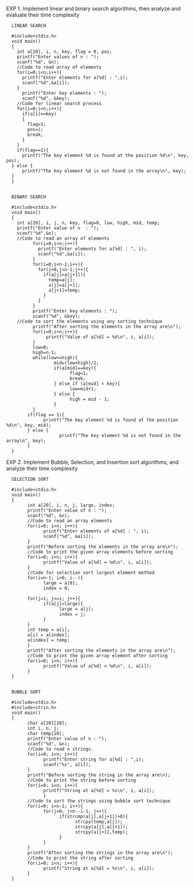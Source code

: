 EXP 1. Implement linear and binary search algorithms, then analyze and evaluate their time complexity

      LINEAR SEARCH
      
      #include<stdio.h>
      void main()
      {
        int a[20], i, n, key, flag = 0, pos;
        printf("Enter values of n : ");
        scanf("%d", &n);
        //Code to read array of elements
        for(i=0;i<n;i++){
          printf("Enter elements for a[%d] : ",i);
          scanf("%d",&a[i]);
        }
          printf("Enter key elements : ");
          scanf("%d", &key);
        //Code for linear search process
        for(i=0;i<n;i++){
          if(a[i]==key)
          {
            flag=1;
            pos=i;
            break;
          }
        }
        if(flag==1){
          printf("The key element %d is found at the position %d\n", key, pos);
      } else {
          printf("The key element %d is not found in the array\n", key);
      }
      }


      BINARY SEARCH

      #include<stdio.h>
      void main()
      {
        int a[20], i, j, n, key, flag=0, low, high, mid, temp;
        printf("Enter value of n  : ");
        scanf("%d",&n);
        //Code to read an array of elements
              for(i=0;i<n;i++){
                printf("Enter elements for a[%d] : ", i);
                scanf("%d",&a[i]);
              }
              for(i=0;i<n-1;i++){
                for(j=0;j<n-1;j++){
                  if(a[j]>a[j+1]){
                    temp=a[j];
                    a[j]=a[j+1];
                    a[j+1]=temp;
                  }
                }
              }
              printf("Enter key elements : ");
              scanf("%d", &key);
        //Code to sort the elements using any sorting technique
              printf("After sorting the elements in the array are\n");
              for(i=0;i<n;i++){
                   printf("Value of a[%d] = %d\n", i, a[i]);
              }
              low=0;
              high=n-1;
              while(low<=high){
                      mid=(low+high)/2;
                      if(a[mid]==key){
                            flag=1;
                            break;
                      } else if (a[mid] < key){
                            low=mid+1;
                      } else {
                            high = mid - 1;
                      }
              }
            if(flag == 1){
                  printf("The key element %d is found at the position %d\n", key, mid);
            } else {
                        printf("The key element %d is not found in the array\n", key);
            }
      }



EXP 2. Implement Bubble, Selection, and Insertion sort algorithms, and analyze their time complexity

      SELECTION SORT

      #include<stdio.h>
      void main()
      {
            int a[20], i, n, j, large, index;
            printf("Enter value of n : ");
            scanf("%d", &n);
            //Code to read an array elements
            for(i=0; i<n; i++){
                  printf("Enter elements of a[%d] : ", i);
                  scanf("%d", &a[i]);
            }
            printf("Before sorting the elements in the array are\n");
            //Code to print the given array elements before sorting
            for(i=0; i<n; i++){
                  printf("Value of a[%d] = %d\n", i, a[i]);
            }
            //Code for selection sort largest element method
            for(i=n-1; i>0; i--){
                  large = a[0];
                  index = 0;

            for(j=1; j<=i; j++){
                  if(a[j]>large){
                        large = a[j];
                        index = j;
                  }
            }
            int temp = a[i];
            a[i] = a[index];
            a[index] = temp;
            }
            printf("After sorting the elements in the array are\n");
            //Code to print the given array element after sorting
            for(i=0; i<n; i++){
                  printf("Value of a[%d] = %d\n", i, a[i]);
            }
      }


      BUBBLE SORT

      #include<stdio.h>
      #include<strin.h>
      void main()
      {
            char a[20][20];
            int i, n, j;
            char temp[20];
            printf("Enter value of n : ");
            scanf("%d", &n);
            //Code to read n strings.
            for(i=0; i<n; i++){
                  printf("Enter string for a[%d] : ",i);
                  scanf("%s", a[i]);
            }
            printf("Before sorting the string in the array are\n);
            //Code to print the string before sorting
            for(i=0; i<n; i++){
                  printf("String at a[%d] = %s\n", i, a[i]);
                  }
            //Code to sort the strings using bubble sort technique
            for(i=0; i<n-1; i++){
                  for(j=0; j<n--i-1; j++){
                        if(strcmp(a[j],a[j+1])>0){
                              strcpy(temp,a[j]);
                              strcpy(a[j],a[j+1]);
                              strcpy(a[j+1],temp);
                        }
                  }
            }
            printf("After sorting the strings in the array are\n");
            //Code to print the string after sorting
            for(i=0; i<n; i++){
                  printf("String at a[%d] = %s\n", i, a[i]);
            }
      }
      
            
            
      
